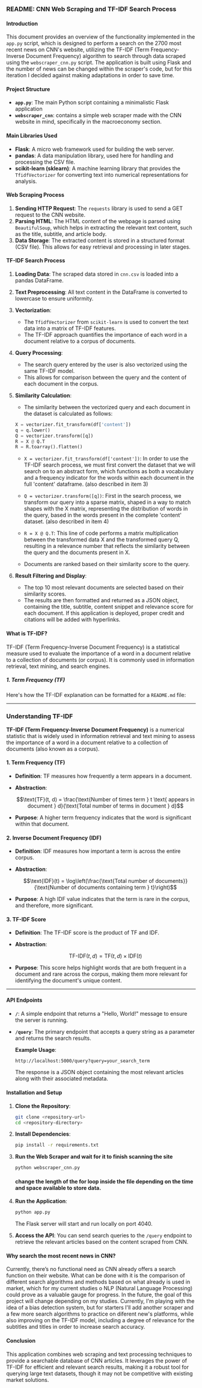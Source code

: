### README: CNN Web Scraping and TF-IDF Search Process

#### Introduction
This document provides an overview of the functionality implemented in the `app.py` script, which is designed to perform a search on the 2700 most recent news on CNN's website, utilizing the TF-IDF (Term Frequency-Inverse Document Frequency) algorithm to search through data scraped using the `webscraper_cnn.py` script. The application is built using Flask and the number of news can be changed within the scraper's code, but for this iteration I decided against making adaptations in order to save time.

#### Project Structure

- **`app.py`**: The main Python script containing a minimalistic Flask application
- **`webscraper_cnn`**: contains a simple web scraper made with the CNN website in mind, specifically in the macroeconomy section.

#### Main Libraries Used

- **Flask**: A micro web framework used for building the web server.
- **pandas**: A data manipulation library, used here for handling and processing the CSV file.
- **scikit-learn (sklearn)**: A machine learning library that provides the `TfidfVectorizer` for converting text into numerical representations for analysis.

#### Web Scraping Process

1. **Sending HTTP Request**: The `requests` library is used to send a GET request to the CNN website.
2. **Parsing HTML**: The HTML content of the webpage is parsed using `BeautifulSoup`, which helps in extracting the relevant text content, such as the title, subtitle, and article body.
3. **Data Storage**: The extracted content is stored in a structured format (CSV file). This allows for easy retrieval and processing in later stages.

#### TF-IDF Search Process

1. **Loading Data**: The scraped data stored in `cnn.csv` is loaded into a pandas DataFrame.
2. **Text Preprocessing**: All text content in the DataFrame is converted to lowercase to ensure uniformity.
3. **Vectorization**:
   - The `TfidfVectorizer` from `scikit-learn` is used to convert the text data into a matrix of TF-IDF features.
   - The TF-IDF approach quantifies the importance of each word in a document relative to a corpus of documents.
4. **Query Processing**:
   - The search query entered by the user is also vectorized using the same TF-IDF model.
   - This allows for comparison between the query and the content of each document in the corpus.
5. **Similarity Calculation**:
   - The similarity between the vectorized query and each document in the dataset is calculated as follows:
   
   ```python
   X = vectorizer.fit_transform(df['content'])
   q = q.lower()
   Q = vectorizer.transform([q])
   R = X @ Q.T
   R = R.toarray().flatten()
   ```
   - `X = vectorizer.fit_transform(df['content'])`: In order to use the TF-IDF search process, we must first convert the dataset that we will search on to an abstract form, which functions as both a vocabulary and a frequency indicator for the words within each document in the full 'content' dataframe. (also described in item 3)
   - `Q = vectorizer.transform([q])`: First in the search process, we transform our query into a sparse matrix, shaped in a way to match shapes with the X matrix, representing the distribution of words in the query, based in the words present in the complete 'content' dataset. (also described in item 4)
   - `R = X @ Q.T`: This line of code performs a matrix multiplication between the transformed data X and the transformed query Q, resulting in a relevance number that reflects the similarity between the query and the documents present in X.

   - Documents are ranked based on their similarity score to the query.
6. **Result Filtering and Display**:
   - The top 10 most relevant documents are selected based on their similarity scores.
   - The results are then formatted and returned as a JSON object, containing the title, subtitle, content snippet and relevance score for each document. If this application is deployed, proper credit and citations will be added with hyperlinks.

#### What is TF-IDF?

TF-IDF (Term Frequency-Inverse Document Frequency) is a statistical measure used to evaluate the importance of a word in a document relative to a collection of documents (or corpus). It is commonly used in information retrieval, text mining, and search engines.

##### 1. Term Frequency (TF)

Here's how the TF-IDF explanation can be formatted for a `README.md` file:

---

### Understanding TF-IDF

**TF-IDF (Term Frequency-Inverse Document Frequency)** is a numerical statistic that is widely used in information retrieval and text mining to assess the importance of a word in a document relative to a collection of documents (also known as a corpus).

#### 1. Term Frequency (TF)
- **Definition**: TF measures how frequently a term appears in a document.
- **Abstraction**:
  
  ```math
  \text{TF}(t, d) = \frac{\text{Number of times term } t \text{ appears in document } d}{\text{Total number of terms in document } d}
  ```

- **Purpose**: A higher term frequency indicates that the word is significant within that document.

#### 2. Inverse Document Frequency (IDF)
- **Definition**: IDF measures how important a term is across the entire corpus.
- **Abstraction**:
  
  ```math
  \text{IDF}(t) = \log\left(\frac{\text{Total number of documents}}{\text{Number of documents containing term } t}\right)
  ```

- **Purpose**: A high IDF value indicates that the term is rare in the corpus, and therefore, more significant.

#### 3. TF-IDF Score
- **Definition**: The TF-IDF score is the product of TF and IDF.
- **Abstraction**:
  
  ```math
  \text{TF-IDF}(t, d) = \text{TF}(t, d) \times \text{IDF}(t)
  ```

- **Purpose**: This score helps highlight words that are both frequent in a document and rare across the corpus, making them more relevant for identifying the document's unique content.

---

#### API Endpoints

- **`/`**: A simple endpoint that returns a "Hello, World!" message to ensure the server is running.
- **`/query`**: The primary endpoint that accepts a query string as a parameter and returns the search results. 

  **Example Usage**:
  ```bash
  http://localhost:5000/query?query=your_search_term
  ```

  The response is a JSON object containing the most relevant articles along with their associated metadata.

#### Installation and Setup

1. **Clone the Repository**: 
   ```bash
   git clone <repository-url>
   cd <repository-directory>
   ```
2. **Install Dependencies**:
   ```bash
   pip install -r requirements.txt
   ```
3. **Run the Web Scraper and wait for it to finish scanning the site**
   ```bash
   python webscraper_cnn.py
   ```
   #### change the length of the for loop inside the file depending on the time and space available to store data.
4. **Run the Application**:
   ```bash
   python app.py
   ```

   The Flask server will start and run locally on port 4040.

4. **Access the API**: 
   You can send search queries to the `/query` endpoint to retrieve the relevant articles based on the content scraped from CNN.

#### Why search the most recent news in CNN?
Currently, there’s no functional need as CNN already offers a search function on their website. What can be done with it is the comparison of different search algorithms and methods based on what already is used in market, which for my current studies o NLP (Natural Language Processing) could prove as a valuable gauge for progress.
In the future, the goal of this project will change depending on my studies. Currently, I'm playing with the idea of a bias detection system, but for starters I'll add another scraper and a few more search algorithms to practice on diferent new's platforms, while also improving on the TF-IDF model, including a degree of relevance for the subtitles and titles in order to increase search accuracy.

#### Conclusion
This application combines web scraping and text processing techniques to provide a searchable database of CNN articles. It leverages the power of TF-IDF for efficient and relevant search results, making it a robust tool for querying large text datasets, though it may not be competitive with existing market solutions.